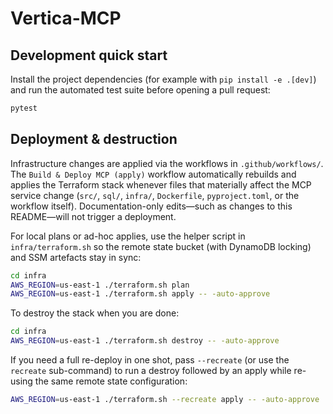 # Vertica-MCP

## Development quick start

Install the project dependencies (for example with `pip install -e .[dev]`) and
run the automated test suite before opening a pull request:

```bash
pytest
```

## Deployment & destruction

Infrastructure changes are applied via the workflows in `.github/workflows/`.
The `Build & Deploy MCP (apply)` workflow automatically rebuilds and applies the
Terraform stack whenever files that materially affect the MCP service change
(`src/`, `sql/`, `infra/`, `Dockerfile`, `pyproject.toml`, or the workflow
itself). Documentation-only edits—such as changes to this README—will not
trigger a deployment.

For local plans or ad-hoc applies, use the helper script in `infra/terraform.sh`
so the remote state bucket (with DynamoDB locking) and SSM artefacts stay in
sync:

```bash
cd infra
AWS_REGION=us-east-1 ./terraform.sh plan
AWS_REGION=us-east-1 ./terraform.sh apply -- -auto-approve
```

To destroy the stack when you are done:

```bash
cd infra
AWS_REGION=us-east-1 ./terraform.sh destroy -- -auto-approve
```

If you need a full re-deploy in one shot, pass `--recreate` (or use the
`recreate` sub-command) to run a destroy followed by an apply while re-using the
same remote state configuration:

```bash
AWS_REGION=us-east-1 ./terraform.sh --recreate apply -- -auto-approve
```
